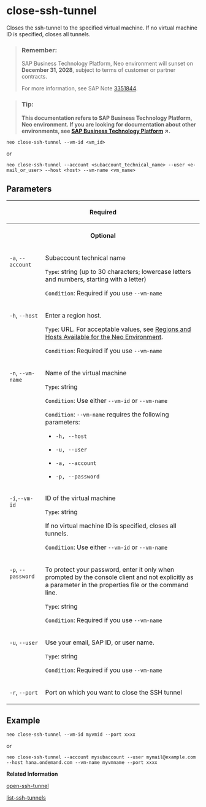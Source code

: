 <!-- loioc5052684a01c4709b5f945519bc4a9f8 -->

# close-ssh-tunnel

Closes the ssh-tunnel to the specified virtual machine. If no virtual machine ID is specified, closes all tunnels.



> ### Remember:  
> SAP Business Technology Platform, Neo environment will sunset on **December 31, 2028**, subject to terms of customer or partner contracts.
> 
> For more information, see SAP Note [3351844](https://me.sap.com/notes/3351844).

> ### Tip:  
> **This documentation refers to SAP Business Technology Platform, Neo environment. If you are looking for documentation about other environments, see [SAP Business Technology Platform](https://help.sap.com/viewer/65de2977205c403bbc107264b8eccf4b/Cloud/en-US/6a2c1ab5a31b4ed9a2ce17a5329e1dd8.html "SAP Business Technology Platform (SAP BTP) is an integrated offering comprised of the following technology portfolios: application development; process automation; integration; data, analytics, and enterprise planning; artificial intelligence. The platform offers users the ability to turn data into business value, compose end-to-end business processes, connect entire IT landscapes, and personalize, build and extend SAP applications. This reduces the overall total cost of ownership maintaining SAP landscapes and third-party software across end-to-end business processes.") :arrow_upper_right:.**



```
neo close-ssh-tunnel --vm-id <vm_id>
```

or

```
neo close-ssh-tunnel --account <subaccount_technical_name> --user <e-mail_or_user> --host <host> --vm-name <vm_name>
```



## Parameters




<table>
<tr>
<th valign="top" colspan="2">

Required

</th>
</tr>
<tr>
<th valign="top" colspan="2">

Optional

</th>
</tr>
<tr>
<td valign="top">

`-a`, `--account`

</td>
<td valign="top">

Subaccount technical name

`Type`: string \(up to 30 characters; lowercase letters and numbers, starting with a letter\)

`Condition`: Required if you use `--vm-name`

</td>
</tr>
<tr>
<td valign="top">

`-h`, `--host`

</td>
<td valign="top">

Enter a region host.

`Type`: URL. For acceptable values, see [Regions and Hosts Available for the Neo Environment](../10-concepts-neo/regions-and-hosts-available-for-the-neo-environment-d722f7c.md).

`Condition`: Required if you use `--vm-name`

</td>
</tr>
<tr>
<td valign="top">

`-n`, `--vm-name` 

</td>
<td valign="top">

Name of the virtual machine

`Type`: string

`Condition`: Use either `--vm-id` or `--vm-name`

`Condition`: `--vm-name` requires the following parameters:

-   `-h, --host`

-   `-u, --user`

-   `-a, --account`

-   `-p, --password`




</td>
</tr>
<tr>
<td valign="top">

`-i`,`--vm-id` 

</td>
<td valign="top">

ID of the virtual machine

`Type`: string

If no virtual machine ID is specified, closes all tunnels.

`Condition`: Use either `--vm-id` or `--vm-name`

</td>
</tr>
<tr>
<td valign="top">

`-p`, `--password`

</td>
<td valign="top">

To protect your password, enter it only when prompted by the console client and not explicitly as a parameter in the properties file or the command line.

`Type`: string

`Condition`: Required if you use `--vm-name`

</td>
</tr>
<tr>
<td valign="top">

`-u`, `--user`

</td>
<td valign="top">

Use your email, SAP ID, or user name.

`Type`: string

`Condition`: Required if you use `--vm-name`

</td>
</tr>
<tr>
<td valign="top">

`-r`, `--port`

</td>
<td valign="top">

Port on which you want to close the SSH tunnel

</td>
</tr>
</table>



## Example

```
neo close-ssh-tunnel --vm-id myvmid --port xxxx
```

or

```
neo close-ssh-tunnel --account mysubaccount --user mymail@example.com --host hana.ondemand.com --vm-name myvmname --port xxxx
```

**Related Information**  


[open-ssh-tunnel](open-ssh-tunnel-6f8924a.md "Opens a secure tunnel to a specific virtual machine.")

[list-ssh-tunnels](list-ssh-tunnels-da73699.md "Lists the currently opened SSH tunnels on the user's machine.")

